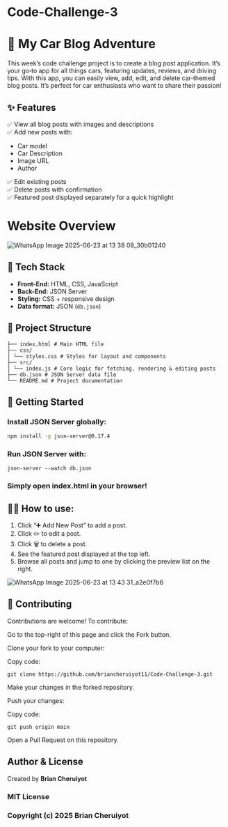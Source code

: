 # Code-Challenge-3
# 🚗 My Car Blog Adventure

This week’s code challenge project is to create a blog post application. It’s your go‑to app for all things cars, featuring updates, reviews, and driving tips. With this app, you can easily view, add, edit, and delete car‑themed blog posts. It’s perfect for car enthusiasts who want to share their passion!

## ✨ Features
✅ View all blog posts with images and descriptions  
✅ Add new posts with:
- Car model 
- Car Description
- Image URL
- Author

✅ Edit existing posts  
✅ Delete posts with confirmation  
✅ Featured post displayed separately for a quick highlight

# Website Overview
![WhatsApp Image 2025-06-23 at 13 38 08_30b01240](https://github.com/user-attachments/assets/1ab3eaf9-92a0-44ce-906e-5e73985a5554)


## 🧰 Tech Stack
- **Front-End:** HTML, CSS, JavaScript  
- **Back-End:** JSON Server  
- **Styling:** CSS + responsive design  
- **Data format:** JSON (`db.json`)

## 📂 Project Structure
```
├── index.html # Main HTML file
├── css/
│ └── styles.css # Styles for layout and components
├── src/
│ └── index.js # Core logic for fetching, rendering & editing posts
├── db.json # JSON Server data file
└── README.md # Project documentation

```

## 🚀 Getting Started

### Install JSON Server globally:
```bash
npm install -g json-server@0.17.4
```
### Run JSON Server with:
```
json-server --watch db.json
```
### Simply open index.html in your browser!

## 🧑‍💻 How to use:
1. Click “➕ Add New Post” to add a post.
2. Click ✏️ to edit a post.
3. Click 🗑️ to delete a post.
4. See the featured post displayed at the top left.
5. Browse all posts and jump to one by clicking the preview list on the right.

![WhatsApp Image 2025-06-23 at 13 43 31_a2e0f7b6](https://github.com/user-attachments/assets/c219e77e-3a96-4577-96bf-8bfb061fbb5a)





## 🧡 Contributing
Contributions are welcome! To contribute:

Go to the top-right of this page and click the Fork button.

Clone your fork to your computer:

Copy code:
```
git clone https://github.com/briancheruiyot11/Code-Challenge-3.git
```
Make your changes in the forked repository.

Push your changes:

Copy code:
```
git push origin main
```
Open a Pull Request on this repository.

## Author & License

Created by **Brian Cheruiyot**


### MIT License

### Copyright (c) 2025 Brian Cheruiyot
